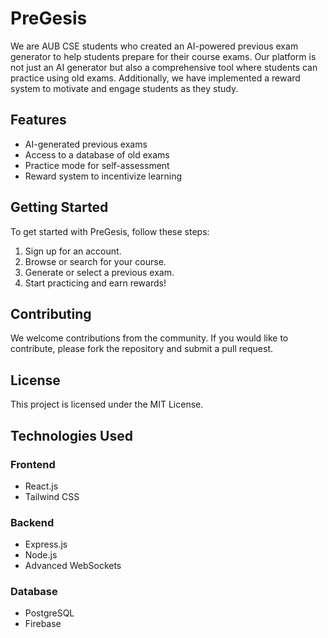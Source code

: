 # PreGesis

We are AUB CSE students who created an AI-powered previous exam generator to help students prepare for their course exams. Our platform is not just an AI generator but also a comprehensive tool where students can practice using old exams. Additionally, we have implemented a reward system to motivate and engage students as they study.

## Features

- AI-generated previous exams
- Access to a database of old exams
- Practice mode for self-assessment
- Reward system to incentivize learning

## Getting Started

To get started with PreGesis, follow these steps:

1. Sign up for an account.
2. Browse or search for your course.
3. Generate or select a previous exam.
4. Start practicing and earn rewards!

## Contributing

We welcome contributions from the community. If you would like to contribute, please fork the repository and submit a pull request.

## License

This project is licensed under the MIT License.

## Technologies Used

### Frontend
- React.js
- Tailwind CSS

### Backend
- Express.js
- Node.js
- Advanced WebSockets

### Database
- PostgreSQL
- Firebase



